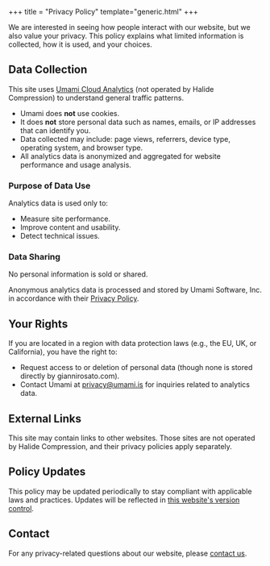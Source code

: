+++
title = "Privacy Policy"
template="generic.html"
+++

We are interested in seeing how people interact with our website, but we also
value your privacy. This policy explains what limited information is collected,
how it is used, and your choices.

## Data Collection

This site uses [Umami Cloud Analytics](https://umami.is) (not operated by Halide
Compression) to understand general traffic patterns.

- Umami does **not** use cookies.
- It does **not** store personal data such as names, emails, or IP addresses
  that can identify you.
- Data collected may include: page views, referrers, device type, operating
  system, and browser type.
- All analytics data is anonymized and aggregated for website performance and
  usage analysis.

### Purpose of Data Use

Analytics data is used only to:

- Measure site performance.
- Improve content and usability.
- Detect technical issues.

### Data Sharing

No personal information is sold or shared.

Anonymous analytics data is processed and stored by Umami Software, Inc. in
accordance with their [Privacy Policy](https://umami.is/privacy).

## Your Rights

If you are located in a region with data protection laws (e.g., the EU, UK, or
California), you have the right to:

- Request access to or deletion of personal data (though none is stored directly
  by giannirosato.com).
- Contact Umami at [privacy@umami.is](mailto:privacy@umami.is) for inquiries
  related to analytics data.

## External Links

This site may contain links to other websites. Those sites are not operated by
Halide Compression, and their privacy policies apply separately.

## Policy Updates

This policy may be updated periodically to stay compliant with applicable laws
and practices. Updates will be reflected in
[this website's version control](https://github.com/gianni-rosato/halide.cx).

## Contact

For any privacy-related questions about our website, please
[contact us](mailto:mail@halide.cx).
